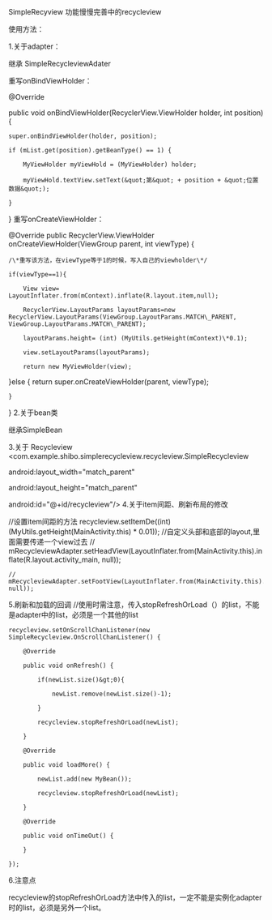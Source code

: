 SimpleRecyview
功能慢慢完善中的recycleview



使用方法：

1.关于adapter：

继承 SimpleRecycleviewAdater

重写onBindViewHolder：

@Override

public void onBindViewHolder(RecyclerView.ViewHolder holder, int position) {

    super.onBindViewHolder(holder, position);

    if (mList.get(position).getBeanType() == 1) {

        MyViewHolder myViewHold = (MyViewHolder) holder;

        myViewHold.textView.setText(&quot;第&quot; + position + &quot;位置数据&quot;);

    }

}
重写onCreateViewHolder：

@Override
public RecyclerView.ViewHolder onCreateViewHolder(ViewGroup parent, int viewType) {

    /\*重写该方法，在viewType等于1的时候，写入自己的viewholder\*/

    if(viewType==1){

        View view= LayoutInflater.from(mContext).inflate(R.layout.item,null);

        RecyclerView.LayoutParams layoutParams=new RecyclerView.LayoutParams(ViewGroup.LayoutParams.MATCH\_PARENT, ViewGroup.LayoutParams.MATCH\_PARENT);

        layoutParams.height= (int) (MyUtils.getHeight(mContext)\*0.1);

        view.setLayoutParams(layoutParams);

        return new MyViewHolder(view);
}else {
    return super.onCreateViewHolder(parent, viewType);

    }

}
2.关于bean类

继承SimpleBean

3.关于 Recycleview
<com.example.shibo.simplerecycleview.recycleview.SimpleRecycleview

android:layout\_width=&quot;match\_parent&quot;

android:layout\_height=&quot;match\_parent&quot;

android:id=&quot;@+id/recycleview&quot;/&gt;
4.关于item间距、刷新布局的修改

//设置item间距的方法
    recycleview.setItemDe((int) (MyUtils.getHeight(MainActivity.this) \* 0.01));
//自定义头部和底部的layout,里面需要传递一个view过去
    //  mRecycleviewAdapter.setHeadView(LayoutInflater.from(MainActivity.this).inflate(R.layout.activity\_main, null));

    // mRecycleviewAdapter.setFootView(LayoutInflater.from(MainActivity.this).inflate(R.layout.activity\_main, null));
5.刷新和加载的回调
//使用时需注意，传入stopRefreshOrLoad（）的list，不能是adapter中的list，必须是一个其他的list

    recycleview.setOnScrollChanListener(new SimpleRecycleview.OnScrollChanListener() {

        @Override

        public void onRefresh() {

            if(newList.size()&gt;0){

                newList.remove(newList.size()-1);

            }

            recycleview.stopRefreshOrLoad(newList);

        }

        @Override

        public void loadMore() {

            newList.add(new MyBean());

            recycleview.stopRefreshOrLoad(newList);

        }

        @Override

        public void onTimeOut() {

        }

    });

 6.注意点

  recycleview的stopRefreshOrLoad方法中传入的list，一定不能是实例化adapter时的list，必须是另外一个list。
